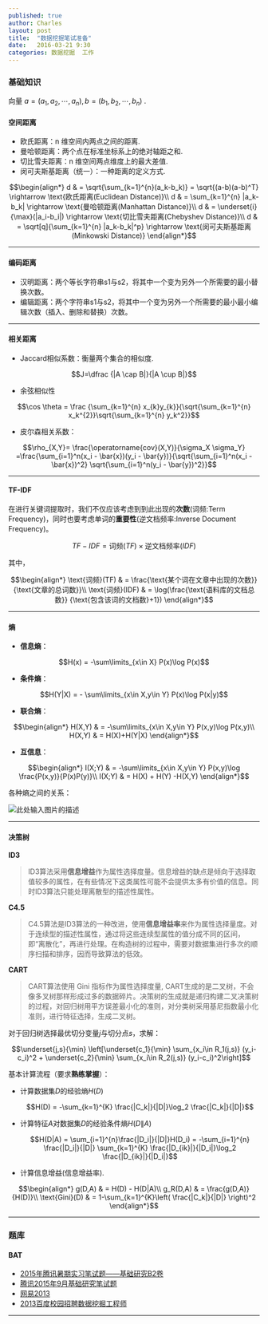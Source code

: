 ```yaml
---
published: true
author: Charles
layout: post
title:  "数据挖掘笔试准备"
date:   2016-03-21 9:30
categories: 数据挖掘  工作
---
```

### 基础知识

向量 $a = (a_1,a_2,\cdots,a_n),b = (b_1,b_2,\cdots,b_n)$ .

#### 空间距离
- 欧氏距离：n 维空间内两点之间的距离.
- 曼哈顿距离：两个点在标准坐标系上的绝对轴距之和.
- 切比雪夫距离：n 维空间两点维度上的最大差值.
- 闵可夫斯基距离（统一）：一种距离的定义方式.

$$\begin{align*}
d & = \sqrt{\sum_{k=1}^{n}(a_k-b_k)} = \sqrt{(a-b)(a-b)^T} \rightarrow \text{欧氏距离(Euclidean Distance)}\\
d & = \sum_{k=1}^{n} |a_k-b_k| \rightarrow \text{曼哈顿距离(Manhattan Distance)}\\
d & = \underset{i}{\max}(|a_i-b_i|)  \rightarrow  \text{切比雪夫距离(Chebyshev Distance)}\\
d & = \sqrt[q]{\sum_{k=1}^{n} |a_k-b_k|^p}  \rightarrow  \text{闵可夫斯基距离(Minkowski Distance)}
\end{align*}$$

----------

#### 编码距离
- 汉明距离：两个等长字符串s1与s2，将其中一个变为另外一个所需要的最小替换次数。
- 编辑距离：两个字符串s1与s2，将其中一个变为另外一个所需要的最小最小编辑次数（插入、删除和替换）次数。

----------

#### 相关距离
- Jaccard相似系数：衡量两个集合的相似度.

$$J=\dfrac {|A \cap B|}{|A \cup B|}$$

- 余弦相似性

$$\cos \theta = \frac {\sum_{k=1}^{n} x_{k}y_{k}}{\sqrt{\sum_{k=1}^{n} x_k^{2}}\sqrt{\sum_{k=1}^{n} y_k^2}}$$

- 皮尔森相关系数：

$$\rho_{X,Y}= \frac{\operatorname{cov}(X,Y)}{\sigma_X \sigma_Y} =\frac{\sum_{i=1}^n(x_i - \bar{x})(y_i - \bar{y})}{\sqrt{\sum_{i=1}^n(x_i - \bar{x})^2} \sqrt{\sum_{i=1}^n(y_i - \bar{y})^2}}$$

----------

#### TF-IDF
在进行关键词提取时，我们不仅应该考虑到到此出现的**次数**(词频:Term Frequency)，同时也要考虑单词的**重要性**(逆文档频率:Inverse Document Frequency)。

$$TF-IDF = \text{词频}(TF)\times \text{逆文档频率}(IDF)$$

其中，

$$\begin{align*}
\text{词频}(TF) & = \frac{\text{某个词在文章中出现的次数}}{\text{文章的总词数}}\\
\text{词频}(IDF) & = \log(\frac{\text{语料库的文档总数}} {\text{包含该词的文档数}+1})
\end{align*}$$

----------

#### 熵
- **信息熵**：

$$H(x) = -\sum\limits_{x\in X} P(x)\log P(x)$$

- **条件熵**：

$$H(Y|X) = - \sum\limits_{x\in X,y\in Y} P(x)\log P(x|y)$$

- **联合熵**：

$$\begin{align*}
H(X,Y) & = -\sum\limits_{x\in X,y\in Y} P(x,y)\log P(x,y)\\
H(X,Y) & = H(X)+H(Y|X)
\end{align*}$$

- **互信息**：

$$\begin{align*}
I(X;Y) & = -\sum\limits_{x\in X,y\in Y} P(x,y)\log \frac{P(x,y)}{P(x)P(y)}\\
I(X;Y) & = H(X) + H(Y) -H(X,Y)
\end{align*}$$

各种熵之间的关系：

![此处输入图片的描述][5]

----------

#### 决策树
**ID3**

> ID3算法采用**信息增益**作为属性选择度量。信息增益的缺点是倾向于选择取值较多的属性，在有些情况下这类属性可能不会提供太多有价值的信息。同时ID3算法只能处理离散型的描述性属性。

**C4.5**

> C4.5算法是ID3算法的一种改进，使用**信息增益率**来作为属性选择量度。对于连续型的描述性属性，通过将这些连续型属性的值分成不同的区间，即“离散化”，再进行处理。在构造树的过程中，需要对数据集进行多次的顺序扫描和排序，因而导致算法的低效。

**CART**

> CART算法使用 Gini 指标作为属性选择度量, CART生成的是二叉树，不会像多叉树那样形成过多的数据碎片。决策树的生成就是递归构建二叉决策树的过程，对回归树用平方误差最小化的准则，对分类树采用基尼指数最小化准则，进行特征选择，生成二叉树。

对于回归树选择最优切分变量$j$与切分点$s$，求解：

$$\underset{j,s}{\min} \left[\underset{c_1}{\min} \sum_{x_i\in R_1(j,s)} (y_i-c_i)^2 + \underset{c_2}{\min} \sum_{x_i\in R_2(j,s)} (y_i-c_i)^2\right]$$

基本计算流程（要求**熟练掌握**）：

- 计算数据集$D$的经验熵$H(D)$

  $$H(D) = -\sum_{k=1}^{K} \frac{|C_k|}{|D|}\log_2 \frac{|C_k|}{|D|}$$

- 计算特征$A$对数据集$D$的经验条件熵$H(D\|A)$

  $$H(D|A) = \sum_{i=1}^{n}\frac{|D_i|}{|D|}H(D_i) = -\sum_{i=1}^{n} \frac{|D_i|}{|D|} \sum_{k=1}^{K} \frac{|D_{ik}|}{|D_i|}\log_2 \frac{|D_{ik}|}{|D_i|}$$

- 计算信息增益(信息增益率).

$$\begin{align*}
g(D,A) & = H(D) - H(D|A)\\
g_R(D,A) & = \frac{g(D,A)}{H(D)}\\
\text{Gini}(D) & = 1-\sum_{k=1}^{K}\left( \frac{|C_k|}{|D|} \right)^2
\end{align*}$$

----------

### 题库

#### BAT

 - [2015年腾讯暑期实习笔试题——基础研究B2卷][3]
 - [腾讯2015年9月基础研究笔试题][4]
 - [网易2013][1]
 - [2013百度校园招聘数据挖掘工程师][2]

----------

[1]: http://wenku.baidu.com/link?url=yrQtDWOA4kL9-paiEjBY8xm_32yulYtQAQT9ql7gFlwh5ABtH6FkM_qDfxq2m7EsnPixBgv4DznpNTRcxhsuPM3lqD5YBvlt0oY1uY8c3ai
[2]: http://www.cnblogs.com/elaron/p/3325937.html
[3]: http://hongyang.space/post/category/thoughts/tencentinterntest
[4]: http://www.lai18.com/content/1389297.html
[5]: http://7xjbdi.com1.z0.glb.clouddn.com/744px-Entropy-mutual-information-relative-entropy-relation-diagram.svg.png?imageView2/2/w/400